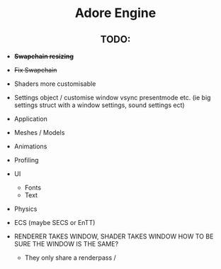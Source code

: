# <center>Adore Engine</center>
## <center>TODO:</center>

 - ~~__Swapchain resizing__~~
 - ~~Fix Swapchain~~
 - Shaders more customisable
 - Settings object / customise window vsync presentmode etc.
   (ie big settings struct with a window settings, sound settings ect)
 - Application
 - Meshes / Models
 - Animations
 - Profiling
 - UI
    - Fonts
    - Text
 - Physics
 - ECS (maybe SECS or EnTT)

 - RENDERER TAKES WINDOW, SHADER TAKES WINDOW HOW TO BE SURE THE WINDOW IS THE SAME?
   - They only share a renderpass /